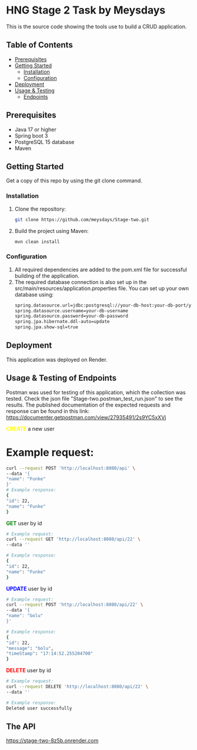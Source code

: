 # HNG Stage 2 Task by Meysdays
This is the source code showing the tools use to build a CRUD application.

## Table of Contents

- [Prerequisites](#prerequisites)
- [Getting Started](#getting-started)
    - [Installation](#installation)
    - [Configuration](#configuration)
- [Deployment](#deployment)
- [Usage & Testing](#usage--testing)
    - [Endpoints](#endpoints)


## Prerequisites

- Java 17 or higher
- Spring boot 3
- PostgreSQL 15 database
- Maven

## Getting Started

Get a copy of this repo by using the git clone command.

### Installation

1. Clone the repository:

   ```bash
   git clone https://github.com/meysdays/Stage-two.git

2. Build the project using Maven:
   ```bash
   mvn clean install

### Configuration
1. All required dependencies are added to the pom.xml file for successful building of the application.
2. The required database connection is also set up in the src/main/resources/application.properties file. You can set up your own database using:
    ```bash
    spring.datasource.url=jdbc:postgresql://your-db-host:your-db-port/your-db-name
    spring.datasource.username=your-db-username
    spring.datasource.password=your-db-password
    spring.jpa.hibernate.ddl-auto=update
    spring.jpa.show-sql=true

## Deployment
This application was deployed on Render.

## Usage & Testing of Endpoints
Postman was used for testing of this application, which the collection was tested. Check the json file "Stage-two.postman_test_run.json" to see the results.
The published documentation of the expected requests and response can be found in this link: https://documenter.getpostman.com/view/27935491/2s9YC5xXVj

<b style="color:yellow">CREATE</b> a new user

# Example request:
```bash
curl --request POST 'http://localhost:8080/api' \
--data '{
"name": "Funke"
}'
# Example response:
{
"id": 22,
"name": "Funke"
}
```

<b style="color:green">GET</b> user by id
```bash
# Example request:
curl --request GET 'http://localhost:8080/api/22' \
--data ''

# Example response:
{
"id": 22,
"name": "Funke"
}
```

<b style="color:blue">UPDATE</b> user by id
```bash
# Example request:
curl --request POST 'http://localhost:8080/api/22' \
--data '{
"name": "bolu"
}'

# Example response:
{
"id": 22,
"message": "bolu",
"timeStamp": "17:14:52.255204700"
}
```

<b style="color:red">DELETE</b> user by id
```bash
# Example request:
curl --request DELETE 'http://localhost:8080/api/22' \
--data ''

# Example response:
Deleted user successfully
```

## The API
https://stage-two-8z5b.onrender.com
